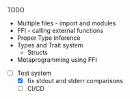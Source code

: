 TODO

* Multiple files - import and modules
* FFI - calling external functions
* Proper Type inference
* Types and Trait system
    * Structs
* Metaprogramming using FFI
* [ ] Test system
  * [x] fix stdout and stderr comparisons
  * [ ] CI/CD